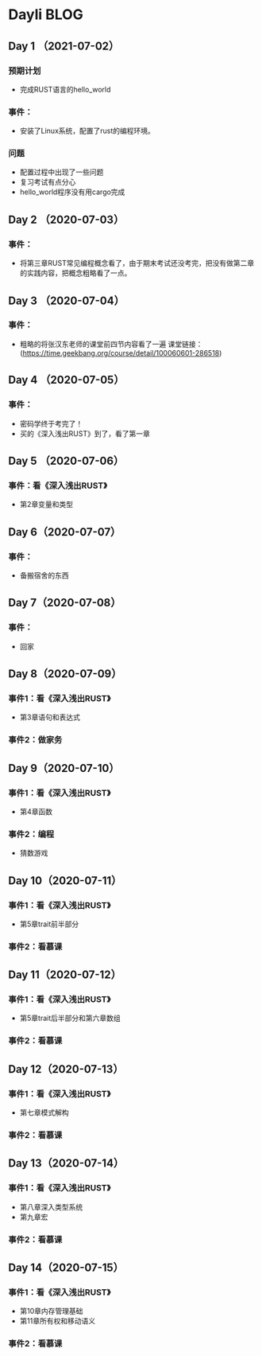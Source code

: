 # Dayli BLOG





## Day 1 （2021-07-02）

### 预期计划
+ 完成RUST语言的hello_world

### 事件：
+ 安装了Linux系统，配置了rust的编程环境。  

### 问题
+ 配置过程中出现了一些问题
+ 复习考试有点分心
+ hello_world程序没有用cargo完成
## Day 2 （2020-07-03）

### 事件：
+ 将第三章RUST常见编程概念看了，由于期末考试还没考完，把没有做第二章的实践内容，把概念粗略看了一点。

## Day 3 （2020-07-04）

### 事件：
+ 粗略的将张汉东老师的课堂前四节内容看了一遍
课堂链接：(https://time.geekbang.org/course/detail/100060601-286518) 

## Day 4 （2020-07-05）

### 事件：
+ 密码学终于考完了！
+ 买的《深入浅出RUST》到了，看了第一章

## Day 5 （2020-07-06）

### 事件：看《深入浅出RUST》
+ 第2章变量和类型

## Day 6（2020-07-07）

### 事件：
+ 备搬宿舍的东西

## Day 7（2020-07-08）

### 事件：
+ 回家

## Day 8（2020-07-09）

### 事件1：看《深入浅出RUST》
+ 第3章语句和表达式


### 事件2：做家务

## Day 9（2020-07-10）

### 事件1：看《深入浅出RUST》
+ 第4章函数


### 事件2：编程
+ 猜数游戏

## Day 10（2020-07-11）

### 事件1：看《深入浅出RUST》
+ 第5章trait前半部分


### 事件2：看慕课

## Day 11（2020-07-12）

### 事件1：看《深入浅出RUST》
+ 第5章trait后半部分和第六章数组


### 事件2：看慕课

## Day 12（2020-07-13）

### 事件1：看《深入浅出RUST》
+ 第七章模式解构

### 事件2：看慕课

## Day 13（2020-07-14）

### 事件1：看《深入浅出RUST》
+ 第八章深入类型系统
+ 第九章宏

### 事件2：看慕课
## Day 14（2020-07-15）

### 事件1：看《深入浅出RUST》
+ 第10章内存管理基础
+ 第11章所有权和移动语义

### 事件2：看慕课
